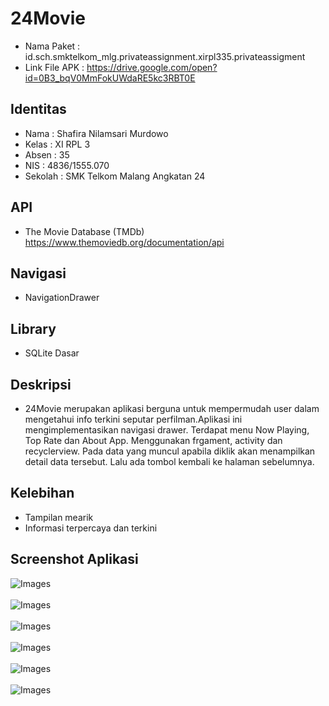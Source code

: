 # 24Movie
* Nama Paket : id.sch.smktelkom_mlg.privateassignment.xirpl335.privateassigment
* Link File APK : https://drive.google.com/open?id=0B3_bqV0MmFokUWdaRE5kc3RBT0E

## Identitas
* Nama  : Shafira Nilamsari Murdowo
* Kelas : XI RPL 3
* Absen : 35
* NIS   : 4836/1555.070
* Sekolah : SMK Telkom Malang Angkatan 24

## API
* The Movie Database (TMDb)
https://www.themoviedb.org/documentation/api

## Navigasi
* NavigationDrawer

## Library
* SQLite Dasar

## Deskripsi
* 24Movie merupakan aplikasi berguna untuk mempermudah user dalam mengetahui info terkini seputar perfilman.Aplikasi ini mengimplementasikan navigasi drawer. Terdapat menu Now Playing, Top Rate dan About App. Menggunakan frgament, activity dan recyclerview. Pada data yang muncul apabila diklik akan menampilkan detail data tersebut. Lalu ada tombol kembali ke halaman sebelumnya.

## Kelebihan
* Tampilan mearik
* Informasi terpercaya dan terkini


## Screenshot Aplikasi

![Images](https://github.com/ShafiraNilam/PrivateAssignment/blob/master/Screenshot_20170514-225452.png)<br><br>
![Images](https://github.com/ShafiraNilam/PrivateAssignment/blob/master/Screenshot_20170514-225457.png)<br><br>
![Images](https://github.com/ShafiraNilam/PrivateAssignment/blob/master/Screenshot_20170514-225501.png)<br><br>
![Images](https://github.com/ShafiraNilam/PrivateAssignment/blob/master/Screenshot_20170514-225506.png)<br><br>
![Images](https://github.com/ShafiraNilam/PrivateAssignment/blob/master/Screenshot_20170514-225526.png)<br><br>
![Images](https://github.com/ShafiraNilam/PrivateAssignment/blob/master/Screenshot_20170514-225542.png)<br><br>
